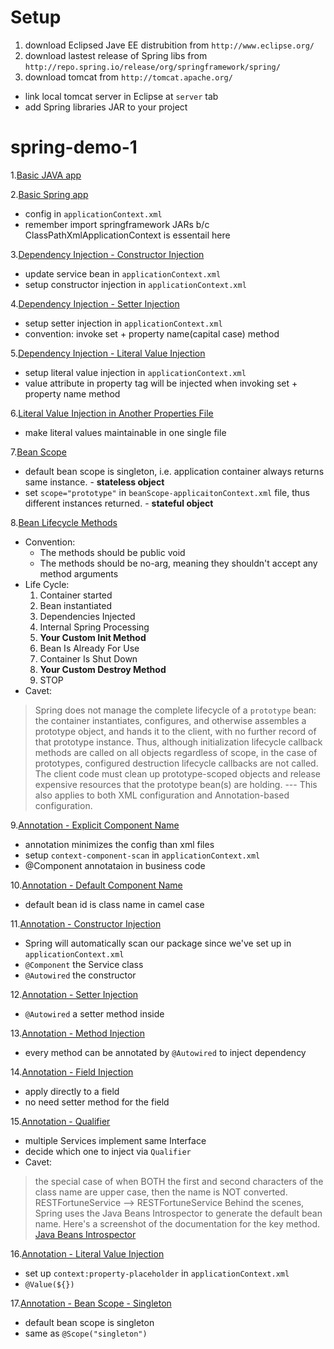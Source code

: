 # Setup

1. download Eclipsed Jave EE distrubition from `http://www.eclipse.org/`
2. download lastest release of Spring libs from `http://repo.spring.io/release/org/springframework/spring/`
3. download tomcat from `http://tomcat.apache.org/`

- link local tomcat server in Eclipse at `server` tab
- add Spring libraries JAR to your project

# spring-demo-1

1.[Basic JAVA app](https://github.com/kimochg/spring-starter/commit/13a77f1ec6ae1ea72b3ca55f005ab94a82a12d22)

2.[Basic Spring app](https://github.com/kimochg/spring-starter/commit/9274ead07d7a547055f8198bb8865d8369495cc7)
  - config in `applicationContext.xml`
  - remember import springframework JARs b/c ClassPathXmlApplicationContext is essentail here

3.[Dependency Injection - Constructor Injection](https://github.com/kimochg/spring-starter/commit/27b815378c1c192cdfc176cbded2377d45367738)
  - update service bean in `applicationContext.xml`
  - setup constructor injection in `applicationContext.xml`

4.[Dependency Injection - Setter Injection](https://github.com/kimochg/spring-starter/commit/548824fe49278071dde0824fe71eb7d28ed445d5)
  - setup setter injection in `applicationContext.xml`
  - convention: invoke set + property name(capital case) method

5.[Dependency Injection - Literal Value Injection](https://github.com/kimochg/spring-starter/commit/f1199e21dc38bad09988ced7b1ec2b1ab13cc605)
  - setup literal value injection in `applicationContext.xml`
  - value attribute in property tag will be injected when invoking set + property name method

6.[Literal Value Injection in Another Properties File](https://github.com/kimochg/spring-starter/commit/99af760c83ff0ec1cb03fd3e8bdb3bea524e195c)
  - make literal values maintainable in one single file

7.[Bean Scope](https://github.com/kimochg/spring-starter/commit/a36c7958c562a557d5ef39dd020fab8d7570ffe9)
  - default bean scope is singleton, i.e. application container always returns same instance. - **stateless object**
  - set `scope="prototype"` in `beanScope-applicaitonContext.xml` file, thus different instances returned. - **stateful object**

8.[Bean Lifecycle Methods](https://github.com/kimochg/spring-starter/commit/b74ca4607cde26124d614b3882459c480077152d)
  - Convention:
    - The methods should be public void
    - The methods should be no-arg, meaning they shouldn't accept any method arguments
  - Life Cycle:
    1. Container started
    2. Bean instantiated
    3. Dependencies Injected
    4. Internal Spring Processing
    5. **Your Custom Init Method**
    6. Bean Is Already For Use
    7. Container Is Shut Down
    8. **Your Custom Destroy Method**
    9. STOP
  - Cavet:

  >  Spring does not manage the complete lifecycle of a `prototype` bean: the container instantiates, configures, and otherwise assembles a prototype object, and hands it to the client, with no further record of that prototype instance. Thus, although initialization lifecycle callback methods are called on all objects regardless of scope, in the case of prototypes, configured destruction lifecycle callbacks are not called. The client code must clean up prototype-scoped objects and release expensive resources that the prototype bean(s) are holding.
    ---
    This also applies to both XML configuration and Annotation-based configuration.


9.[Annotation - Explicit Component Name](https://github.com/kimochg/spring-starter/commit/0f1cdc2629c410d71eb0053d86b04ae059e98927)
  - annotation minimizes the config than xml files
  - setup `context-component-scan` in `applicationContext.xml`
  - @Component annotataion in business code

10.[Annotation - Default Component Name](https://github.com/kimochg/spring-starter/commit/de8bd7d356a1e20cc0e65469ea096ec323ab840c)
  - default bean id is class name in camel case

11.[Annotation - Constructor Injection](https://github.com/kimochg/spring-starter/commit/6047e483a44b8f9c2037f1b3b9313c2e663b0534)
  - Spring will automatically scan our package since we've set up in `applicationContext.xml`
  - `@Component` the Service class
  - `@Autowired` the constructor

12.[Annotation - Setter Injection](https://github.com/kimochg/spring-starter/commit/8958b72b5acfb175fc7c6d568069573755e8e17d)
  - `@Autowired` a setter method inside

13.[Annotation - Method Injection](https://github.com/kimochg/spring-starter/commit/9ad718433ff033ec5369c4796fb002b6769ad6bb)
  - every method can be annotated by `@Autowired` to inject dependency

14.[Annotation - Field Injection](https://github.com/kimochg/spring-starter/commit/feb0a73c199b4edce1d93208e991cdff943d5cb1)
  - apply directly to a field
  - no need setter method for the field

15.[Annotation - Qualifier](https://github.com/kimochg/spring-starter/commit/f8fc5710cb1c33e72f35e3c48d3fcda21dd2c954)
  - multiple Services implement same Interface
  - decide which one to inject via `Qualifier`
  - Cavet:

> the special case of when BOTH the first and second characters of the class name are upper case, then the name is NOT converted.
> RESTFortuneService --> RESTFortuneService
> Behind the scenes, Spring uses the Java Beans Introspector to generate the default bean name. Here's a screenshot of the documentation for the key method.
> [Java Beans Introspector](https://docs.oracle.com/javase/8/docs/api/java/beans/Introspector.html#decapitalize-java.lang.String-)

16.[Annotation - Literal Value Injection](https://github.com/kimochg/spring-starter/commit/10b96fdc6796b186742b1ada14c72042aba19aec)
  - set up `context:property-placeholder` in `applicationContext.xml`
  - `@Value(${})`

17.[Annotation - Bean Scope - Singleton](https://github.com/kimochg/spring-starter/commit/c7bf795ac687d3776cb36e8050bab3cf261446f7)
  - default bean scope is singleton
  - same as `@Scope("singleton")`

